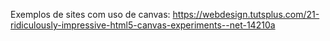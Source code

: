 Exemplos de sites com uso de canvas:
https://webdesign.tutsplus.com/21-ridiculously-impressive-html5-canvas-experiments--net-14210a